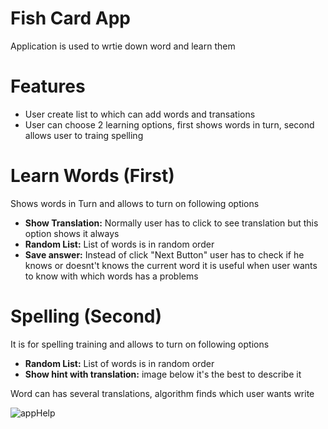 # Fish Card App
Application is used to wrtie down word and learn them


# Features
- User create list to which can add words and transations
- User can choose 2 learning options, first shows words in turn, second allows user to traing spelling

# Learn Words (First)
Shows words in Turn and allows to turn on following options
- **Show Translation:** Normally user has to click to see translation but this option shows it always
- **Random List:** List of words is in random order
- **Save answer:** Instead of click "Next Button" user has to check if he knows or doesnt't knows the current word 
it is useful when user wants to know with which words has a problems

# Spelling (Second)
It is for spelling training and allows to turn on following options
- **Random List:** List of words is in random order
- **Show hint with translation:** image below it's the best to describe it

Word can has several translations, algorithm finds which user wants write 

![appHelp](https://user-images.githubusercontent.com/64414992/109427890-baece300-79f4-11eb-978c-525b466495e3.png)






 


  

